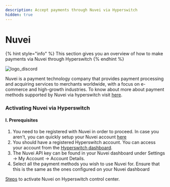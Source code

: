 ```yaml
---
description: Accept payments through Nuvei via Hyperswitch
hidden: true
---
```


# Nuvei

{% hint style="info" %}
This section gives you an overview of how to make payments via Nuvei through Hyperswitch
{% endhint %}

![logo\_discord](https://hyperswitch.io/icons/homePageIcons/logos/nuveiLogo.svg)



Nuvei is a payment technology company that provides payment processing and acquiring services to merchants worldwide, with a focus on e-commerce and high-growth industries. To know about more about payment methods supported by Nuvei via hyperswitch visit [here](https://hyperswitch.io/pm-list).

### Activating Nuvei via Hyperswitch

#### I. Prerequisites

1. You need to be registered with Nuvei in order to proceed. In case you aren't, you can quickly setup your Nuvei account [here](https://nuvei.com/)
2. You should have a registered Hyperswitch account. You can access your account from the [Hyperswitch dashboard](https://app.hyperswitch.io/).
3. The Nuvei API key can be found in your Nuvei dashboard under Settings -> My Account -> Account Details.
4. Select all the payment methods you wish to use Nuvei for. Ensure that this is the same as the ones configured on your Nuvei dashboard

[Steps](https://docs.hyperswitch.io/hyperswitch-cloud/connectors/activate-connector-on-hyperswitch) to activate Nuvei on Hyperswitch control center.
